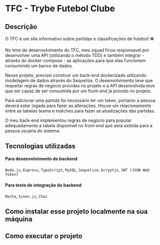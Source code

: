 # TFC - Trybe Futebol Clube

## Descrição 

O TFC é um site informativo sobre partidas e classificações de futebol! ⚽️

No time de desenvolvimento do TFC, meu squad ficou responsável por desenvolver uma API (utilizando o método TDD) e também integrar - através do docker-compose - as aplicações para que elas funcionem consumindo um banco de dados.

Nesse projeto, precisei construir um back-end dockerizado utilizando modelagem de dados através do Sequelize. O desenvolvimento teve que respeitar regras de negócio providas no projeto e a API desenvolvida teve que ser capaz de ser consumida por um front-end já provido no projeto.

Para adicionar uma partida foi necessário ter um token, portanto a pessoa deverá estar logada para fazer as alterações. Houve um relacionamento entre as tabelas teams e matches para fazer as atualizações das partidas.

O meu back-end implementou regras de negócio para popular adequadamente a tabela disponível no front-end que será exibida para a pessoa usuária do sistema.


## Tecnologias utilizadas 
#### Para desenvolvimento do backend
`Node.js`, `Express`, `TypeScript`, `MySQL`, `Sequelize`, `bcryptjs`, `JWT (JSON Web Token)`

#### Para teste de integração do backend
`Mocha`, `Sinon.js`, `Chai`

## Como instalar esse projeto localmente na sua máquina


## Como executar o projeto 

